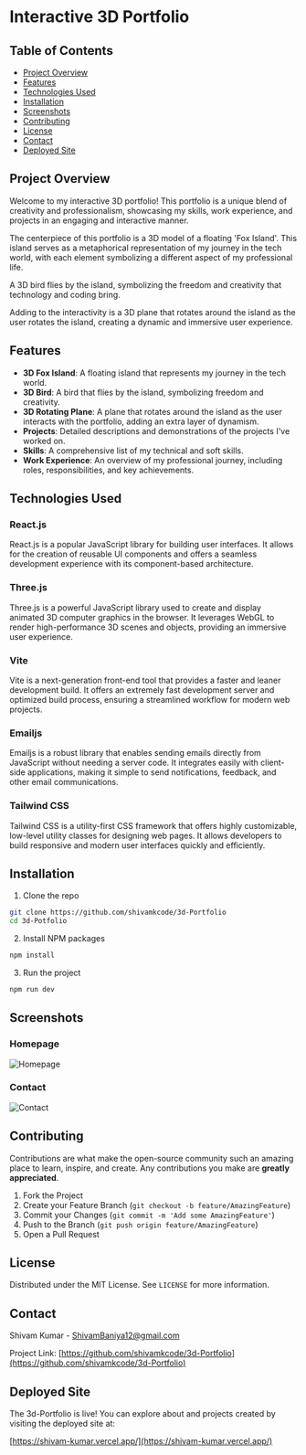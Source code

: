 # Interactive 3D Portfolio

## Table of Contents

- [Project Overview](#project-overview)
- [Features](#features)
- [Technologies Used](#technologies-used)
- [Installation](#installation)
- [Screenshots](#screenshots)
- [Contributing](#contributing)
- [License](#license)
- [Contact](#contact)
- [Deployed Site](#deployed-site)

## Project Overview

Welcome to my interactive 3D portfolio! This portfolio is a unique blend of creativity and professionalism, showcasing my skills, work experience, and projects in an engaging and interactive manner.

The centerpiece of this portfolio is a 3D model of a floating 'Fox Island'. This island serves as a metaphorical representation of my journey in the tech world, with each element symbolizing a different aspect of my professional life.

A 3D bird flies by the island, symbolizing the freedom and creativity that technology and coding bring.

Adding to the interactivity is a 3D plane that rotates around the island as the user rotates the island, creating a dynamic and immersive user experience.

## Features

- **3D Fox Island**: A floating island that represents my journey in the tech world.
- **3D Bird**: A bird that flies by the island, symbolizing freedom and creativity.
- **3D Rotating Plane**: A plane that rotates around the island as the user interacts with the portfolio, adding an extra layer of dynamism.
- **Projects**: Detailed descriptions and demonstrations of the projects I've worked on.
- **Skills**: A comprehensive list of my technical and soft skills.
- **Work Experience**: An overview of my professional journey, including roles, responsibilities, and key achievements.

## Technologies Used

### React.js

React.js is a popular JavaScript library for building user interfaces. It allows for the creation of reusable UI components and offers a seamless development experience with its component-based architecture.

### Three.js

Three.js is a powerful JavaScript library used to create and display animated 3D computer graphics in the browser. It leverages WebGL to render high-performance 3D scenes and objects, providing an immersive user experience.

### Vite

Vite is a next-generation front-end tool that provides a faster and leaner development build. It offers an extremely fast development server and optimized build process, ensuring a streamlined workflow for modern web projects.

### Emailjs

Emailjs is a robust library that enables sending emails directly from JavaScript without needing a server code. It integrates easily with client-side applications, making it simple to send notifications, feedback, and other email communications.

### Tailwind CSS

Tailwind CSS is a utility-first CSS framework that offers highly customizable, low-level utility classes for designing web pages. It allows developers to build responsive and modern user interfaces quickly and efficiently.

## Installation

1. Clone the repo

```bash
git clone https://github.com/shivamkcode/3d-Portfolio
cd 3d-Potfolio
```

2. Install NPM packages

```bash
npm install
```

3. Run the project

```bash
npm run dev
```

## Screenshots

### Homepage

![Homepage](https://res.cloudinary.com/ddmxmmot6/image/upload/v1734896085/shivam-kumar.vercel.app__iolz0w.png)

### Contact

![Contact](https://res.cloudinary.com/ddmxmmot6/image/upload/v1734896084/shivam-kumar.vercel.app__1_ufouyq.png)

## Contributing

Contributions are what make the open-source community such an amazing place to learn, inspire, and create. Any contributions you make are **greatly appreciated**.

1. Fork the Project
2. Create your Feature Branch (`git checkout -b feature/AmazingFeature`)
3. Commit your Changes (`git commit -m 'Add some AmazingFeature'`)
4. Push to the Branch (`git push origin feature/AmazingFeature`)
5. Open a Pull Request

## License

Distributed under the MIT License. See `LICENSE` for more information.

## Contact

Shivam Kumar - [ShivamBaniya12@gmail.com](mailto:ShivamBaniya12@gmail.com)

Project Link: [https://github.com/shivamkcode/3d-Portfolio](https://github.com/shivamkcode/3d-Portfolio)

## Deployed Site

The 3d-Portfolio is live! You can explore about and projects created by visiting the deployed site at:

[https://shivam-kumar.vercel.app/](https://shivam-kumar.vercel.app/)
